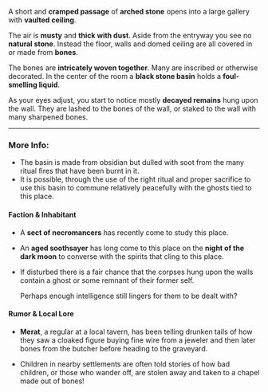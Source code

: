 A short and **cramped passage** of **arched stone** opens into a large gallery with **vaulted ceiling**.

The air is **musty** and **thick with dust**. Aside from the entryway you see no **natural stone**. Instead the floor, walls and domed ceiling are all covered in or made from **bones**. 

The bones are **intricately woven together**. Many are inscribed or otherwise decorated. In the center of the room a **black stone basin** holds a **foul-smelling liquid**.

As your eyes adjust, you start to notice mostly **decayed remains** hung upon the wall. They are lashed to the bones of the wall, or staked to the wall with many sharpened bones. 

---

### More Info:

* The basin is made from obsidian but dulled with soot from the many ritual fires that have been burnt in it.
* It is possible, through the use of the right ritual and proper sacrifice to use this basin to commune relatively peacefully with the ghosts tied to this place.

#### Faction & Inhabitant

* A **sect of necromancers** has recently come to study this place.
* An **aged soothsayer** has long come to this place on the **night of the dark moon** to converse with the spirits that cling to this place.
* If disturbed there is a fair chance that the corpses hung upon the walls contain a ghost or some remnant of their former self.
 
  Perhaps enough intelligence still lingers for them to be dealt with? 

#### Rumor & Local Lore

* **Merat**, a regular at a local tavern, has been telling drunken tails of how they saw a cloaked figure buying fine wire from a jeweler and then later bones from the butcher before heading to the graveyard.

* Children in nearby settlements are often told stories of how bad children, or those who wander off, are stolen away and taken to a chapel made out of bones!
